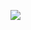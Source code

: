 ![](https://media0.giphy.com/media/3oKIPnAiaMCws8nOsE/giphy.gif?cid=ecf05e47ifxx1lbqtvizaqdujp5rn9x3yf0j9iueiitp8zji&rid=giphy.gif&ct=g)
